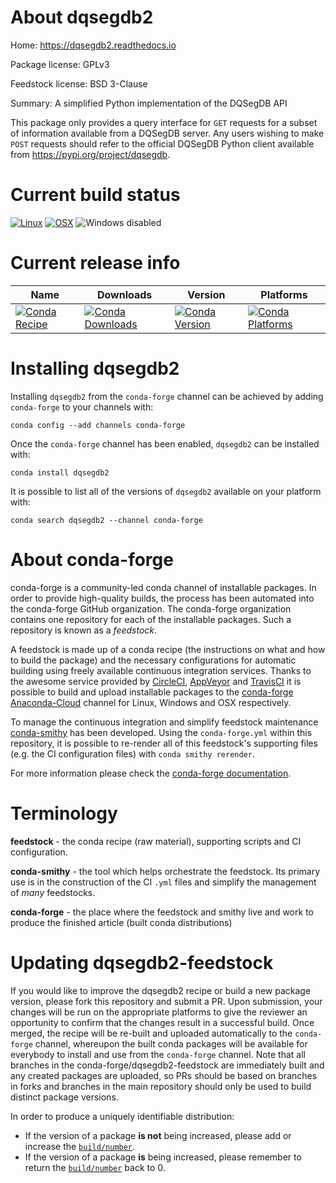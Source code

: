 About dqsegdb2
==============

Home: https://dqsegdb2.readthedocs.io

Package license: GPLv3

Feedstock license: BSD 3-Clause

Summary: A simplified Python implementation of the DQSegDB API

This package only provides a query interface for `GET` requests for a
subset of information available from a DQSegDB server.
Any users wishing to make `POST` requests should refer to the official
DQSegDB Python client available from https://pypi.org/project/dqsegdb.


Current build status
====================

[![Linux](https://img.shields.io/circleci/project/github/conda-forge/dqsegdb2-feedstock/master.svg?label=Linux)](https://circleci.com/gh/conda-forge/dqsegdb2-feedstock)
[![OSX](https://img.shields.io/travis/conda-forge/dqsegdb2-feedstock/master.svg?label=macOS)](https://travis-ci.org/conda-forge/dqsegdb2-feedstock)
![Windows disabled](https://img.shields.io/badge/Windows-disabled-lightgrey.svg)

Current release info
====================

| Name | Downloads | Version | Platforms |
| --- | --- | --- | --- |
| [![Conda Recipe](https://img.shields.io/badge/recipe-dqsegdb2-green.svg)](https://anaconda.org/conda-forge/dqsegdb2) | [![Conda Downloads](https://img.shields.io/conda/dn/conda-forge/dqsegdb2.svg)](https://anaconda.org/conda-forge/dqsegdb2) | [![Conda Version](https://img.shields.io/conda/vn/conda-forge/dqsegdb2.svg)](https://anaconda.org/conda-forge/dqsegdb2) | [![Conda Platforms](https://img.shields.io/conda/pn/conda-forge/dqsegdb2.svg)](https://anaconda.org/conda-forge/dqsegdb2) |

Installing dqsegdb2
===================

Installing `dqsegdb2` from the `conda-forge` channel can be achieved by adding `conda-forge` to your channels with:

```
conda config --add channels conda-forge
```

Once the `conda-forge` channel has been enabled, `dqsegdb2` can be installed with:

```
conda install dqsegdb2
```

It is possible to list all of the versions of `dqsegdb2` available on your platform with:

```
conda search dqsegdb2 --channel conda-forge
```


About conda-forge
=================

conda-forge is a community-led conda channel of installable packages.
In order to provide high-quality builds, the process has been automated into the
conda-forge GitHub organization. The conda-forge organization contains one repository
for each of the installable packages. Such a repository is known as a *feedstock*.

A feedstock is made up of a conda recipe (the instructions on what and how to build
the package) and the necessary configurations for automatic building using freely
available continuous integration services. Thanks to the awesome service provided by
[CircleCI](https://circleci.com/), [AppVeyor](https://www.appveyor.com/)
and [TravisCI](https://travis-ci.org/) it is possible to build and upload installable
packages to the [conda-forge](https://anaconda.org/conda-forge)
[Anaconda-Cloud](https://anaconda.org/) channel for Linux, Windows and OSX respectively.

To manage the continuous integration and simplify feedstock maintenance
[conda-smithy](https://github.com/conda-forge/conda-smithy) has been developed.
Using the ``conda-forge.yml`` within this repository, it is possible to re-render all of
this feedstock's supporting files (e.g. the CI configuration files) with ``conda smithy rerender``.

For more information please check the [conda-forge documentation](https://conda-forge.org/docs/).

Terminology
===========

**feedstock** - the conda recipe (raw material), supporting scripts and CI configuration.

**conda-smithy** - the tool which helps orchestrate the feedstock.
                   Its primary use is in the construction of the CI ``.yml`` files
                   and simplify the management of *many* feedstocks.

**conda-forge** - the place where the feedstock and smithy live and work to
                  produce the finished article (built conda distributions)


Updating dqsegdb2-feedstock
===========================

If you would like to improve the dqsegdb2 recipe or build a new
package version, please fork this repository and submit a PR. Upon submission,
your changes will be run on the appropriate platforms to give the reviewer an
opportunity to confirm that the changes result in a successful build. Once
merged, the recipe will be re-built and uploaded automatically to the
`conda-forge` channel, whereupon the built conda packages will be available for
everybody to install and use from the `conda-forge` channel.
Note that all branches in the conda-forge/dqsegdb2-feedstock are
immediately built and any created packages are uploaded, so PRs should be based
on branches in forks and branches in the main repository should only be used to
build distinct package versions.

In order to produce a uniquely identifiable distribution:
 * If the version of a package **is not** being increased, please add or increase
   the [``build/number``](https://conda.io/docs/user-guide/tasks/build-packages/define-metadata.html#build-number-and-string).
 * If the version of a package **is** being increased, please remember to return
   the [``build/number``](https://conda.io/docs/user-guide/tasks/build-packages/define-metadata.html#build-number-and-string)
   back to 0.
